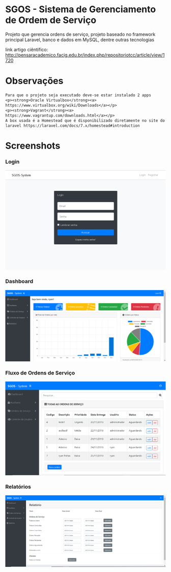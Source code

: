 # SGOS - Sistema de Gerenciamento de Ordem de Serviço
Projeto que gerencia ordens de serviço, projeto baseado no framework principal Laravel, banco e dados em MySQL, dentre outras tecnologias

link artigo ciêntifico: http://pensaracademico.facig.edu.br/index.php/repositoriotcc/article/view/1720

# Observações
    Para que o projeto seja executado deve-se estar instalado 2 apps
    <p><strong>Oracle Virtualbox</strong><a> https://www.virtualbox.org/wiki/Downloads</a></p>
    <p><strong>Vagrant</strong><a> https://www.vagrantup.com/downloads.html</a></p>
    A box usada é a Homestead que é disponibilizado diretamente no site do laravel https://laravel.com/docs/7.x/homestead#introduction

# Screenshots

<h3>Login</h3>
<img src="https://raw.githubusercontent.com/Ryanfreitasd/imagem/master/LOGIN%201.png?token=AOISSQKOLA25O4TOWTOP2YC6MRUCA">

<h3>Dashboard</h3>
<img src="https://raw.githubusercontent.com/Ryanfreitasd/imagem/master/PAGINA%20PRINCIPAL%202.png?token=AOISSQK6GRJZXLVAHW2MVZK6MRUJM">

<h3>Fluxo de Ordens de Serviço</h3>
<img src="https://raw.githubusercontent.com/Ryanfreitasd/imagem/master/TODAS%20AS%20ORDENS%207.png?token=AOISSQL3JOQ3BOISBEJVKKC6MRUMM">

<h3>Relatórios</h3>
<img src="https://raw.githubusercontent.com/Ryanfreitasd/imagem/master/RELATORIOS.png?token=AOISSQJAZPFATWCRTQY7W526MRURI">
